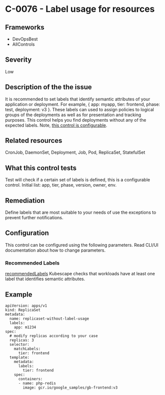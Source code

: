 # C-0076 - Label usage for resources

## Frameworks
* DevOpsBest
* AllControls
 
## Severity
Low

## Description of the the issue
It is recommended to set labels that identify semantic attributes of your application or deployment. For example, { app: myapp, tier: frontend, phase: test, deployment: v3 }. These labels can used to assign policies to logical groups of the deployments as well as for presentation and tracking purposes. This control helps you find deployments without any of the expected labels. Note, [this control is configurable](##configuration).
 
## Related resources
CronJob, DaemonSet, Deployment, Job, Pod, ReplicaSet, StatefulSet
 
## What this control tests 
Test will check if a certain set of labels is defined, this is a configurable control. Initial list: app, tier, phase, version, owner, env.
 
## Remediation
Define labels that are most suitable to your needs of use the exceptions to prevent further notifications.
 
## Configuration
 This control can be configured using the following parameters. Read CLI/UI documentation about how to change parameters.
 
### Recommended Labels
[recommendedLabels](doc:configuration_parameter_recommendedlabels)
Kubescape checks that workloads have at least one label that identifies semantic attributes.
 
## Example
```
apiVersion: apps/v1
kind: ReplicaSet
metadata:
  name: replicaset-without-label-usage
  labels:
    app: m1234
spec:
  # modify replicas according to your case
  replicas: 3
  selector:
    matchLabels:
      tier: frontend
  template:
    metadata:
      labels:
        tier: frontend
    spec:
      containers:
      - name: php-redis
        image: gcr.io/google_samples/gb-frontend:v3

```
